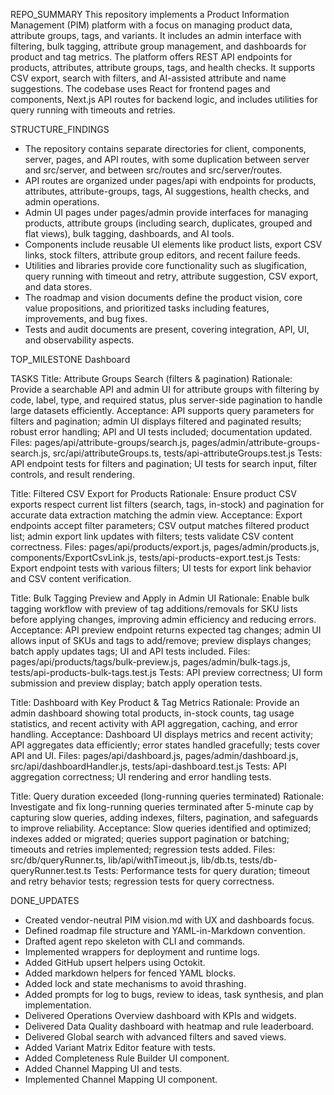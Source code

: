 REPO_SUMMARY
This repository implements a Product Information Management (PIM) platform with a focus on managing product data, attribute groups, tags, and variants. It includes an admin interface with filtering, bulk tagging, attribute group management, and dashboards for product and tag metrics. The platform offers REST API endpoints for products, attributes, attribute groups, tags, and health checks. It supports CSV export, search with filters, and AI-assisted attribute and name suggestions. The codebase uses React for frontend pages and components, Next.js API routes for backend logic, and includes utilities for query running with timeouts and retries.

STRUCTURE_FINDINGS
- The repository contains separate directories for client, components, server, pages, and API routes, with some duplication between server and src/server, and between src/routes and src/server/routes.
- API routes are organized under pages/api with endpoints for products, attributes, attribute-groups, tags, AI suggestions, health checks, and admin operations.
- Admin UI pages under pages/admin provide interfaces for managing products, attribute groups (including search, duplicates, grouped and flat views), bulk tagging, dashboards, and AI tools.
- Components include reusable UI elements like product lists, export CSV links, stock filters, attribute group editors, and recent failure feeds.
- Utilities and libraries provide core functionality such as slugification, query running with timeout and retry, attribute suggestion, CSV export, and data stores.
- The roadmap and vision documents define the product vision, core value propositions, and prioritized tasks including features, improvements, and bug fixes.
- Tests and audit documents are present, covering integration, API, UI, and observability aspects.

TOP_MILESTONE
Dashboard

TASKS
Title: Attribute Groups Search (filters & pagination)
Rationale: Provide a searchable API and admin UI for attribute groups with filtering by code, label, type, and required status, plus server-side pagination to handle large datasets efficiently.
Acceptance: API supports query parameters for filters and pagination; admin UI displays filtered and paginated results; robust error handling; API and UI tests included; documentation updated.
Files: pages/api/attribute-groups/search.js, pages/admin/attribute-groups-search.js, src/api/attributeGroups.ts, tests/api-attributeGroups.test.js
Tests: API endpoint tests for filters and pagination; UI tests for search input, filter controls, and result rendering.

Title: Filtered CSV Export for Products
Rationale: Ensure product CSV exports respect current list filters (search, tags, in-stock) and pagination for accurate data extraction matching the admin view.
Acceptance: Export endpoints accept filter parameters; CSV output matches filtered product list; admin export link updates with filters; tests validate CSV content correctness.
Files: pages/api/products/export.js, pages/admin/products.js, components/ExportCsvLink.js, tests/api-products-export.test.js
Tests: Export endpoint tests with various filters; UI tests for export link behavior and CSV content verification.

Title: Bulk Tagging Preview and Apply in Admin UI
Rationale: Enable bulk tagging workflow with preview of tag additions/removals for SKU lists before applying changes, improving admin efficiency and reducing errors.
Acceptance: API preview endpoint returns expected tag changes; admin UI allows input of SKUs and tags to add/remove; preview displays changes; batch apply updates tags; UI and API tests included.
Files: pages/api/products/tags/bulk-preview.js, pages/admin/bulk-tags.js, tests/api-products-bulk-tags.test.js
Tests: API preview correctness; UI form submission and preview display; batch apply operation tests.

Title: Dashboard with Key Product & Tag Metrics
Rationale: Provide an admin dashboard showing total products, in-stock counts, tag usage statistics, and recent activity with API aggregation, caching, and error handling.
Acceptance: Dashboard UI displays metrics and recent activity; API aggregates data efficiently; error states handled gracefully; tests cover API and UI.
Files: pages/api/dashboard.js, pages/admin/dashboard.js, src/api/dashboardHandler.js, tests/api-dashboard.test.js
Tests: API aggregation correctness; UI rendering and error handling tests.

Title: Query duration exceeded (long-running queries terminated)
Rationale: Investigate and fix long-running queries terminated after 5-minute cap by capturing slow queries, adding indexes, filters, pagination, and safeguards to improve reliability.
Acceptance: Slow queries identified and optimized; indexes added or migrated; queries support pagination or batching; timeouts and retries implemented; regression tests added.
Files: src/db/queryRunner.ts, lib/api/withTimeout.js, lib/db.ts, tests/db-queryRunner.test.ts
Tests: Performance tests for query duration; timeout and retry behavior tests; regression tests for query correctness.

DONE_UPDATES
- Created vendor-neutral PIM vision.md with UX and dashboards focus.
- Defined roadmap file structure and YAML-in-Markdown convention.
- Drafted agent repo skeleton with CLI and commands.
- Implemented wrappers for deployment and runtime logs.
- Added GitHub upsert helpers using Octokit.
- Added markdown helpers for fenced YAML blocks.
- Added lock and state mechanisms to avoid thrashing.
- Added prompts for log to bugs, review to ideas, task synthesis, and plan implementation.
- Delivered Operations Overview dashboard with KPIs and widgets.
- Delivered Data Quality dashboard with heatmap and rule leaderboard.
- Delivered Global search with advanced filters and saved views.
- Added Variant Matrix Editor feature with tests.
- Added Completeness Rule Builder UI component.
- Added Channel Mapping UI and tests.
- Implemented Channel Mapping UI component.